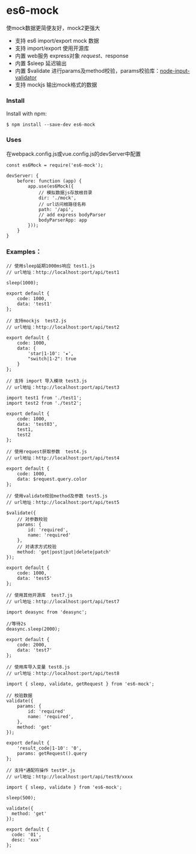 # es6-mock
使mock数据更简便友好，mock2更强大

* 支持 es6 import/export mock 数据
* 支持 import/export 使用开源库
* 内置 web服务 express对象 $request、$response
* 内置 $sleep 延迟输出
* 内置 $validate 进行params及method校验，params校验库：[node-input-validator](https://www.npmjs.com/package/node-input-validator)
* 支持 mockjs 输出mock格式的数据

### Install
Install with npm:

`$ npm install --save-dev es6-mock`

### Uses

在webpack.config.js或vue.config.js的devServer中配置

```angular2html
const es6Mock = require('es6-mock');

devServer: {
    before: function (app) {
        app.use(es6Mock({
            // 模拟数据js存放根目录
            dir: './mock',
            // url访问根路径名称 
            path: '/api',
            // add express bodyParser
            bodyParserApp: app
        }));
    }
}
```
### Examples：

```angular2html
// 使用sleep延期1000ms响应 test1.js
// url地址：http://localhost:port/api/test1

sleep(1000);

export default {
    code: 1000,
    data: 'test1'
};

```

```angular2html
// 支持mockjs  test2.js
// url地址：http://localhost:port/api/test2

export default {
    code: 1000,
    data: {
        'star|1-10': '★',
        "switch|1-2": true
    }
};
```

```angular2html
// 支持 import 导入模块 test3.js
// url地址：http://localhost:port/api/test3

import test1 from './test1';
import test2 from './test2';

export default {
    code: 1000,
    data: 'test03',
    test1,
    test2
};
```

```angular2html
// 使用request获取参数  test4.js
// url地址：http://localhost:port/api/test4

export default {
    code: 1000,
    data: $request.query.color
};
```

```angular2html
// 使用validate校验method及参数 test5.js
// url地址：http://localhost:port/api/test5

$validate({
    // 对参数校验
    params: {
        id: 'required',
        name: 'required'
    },
    // 对请求方式校验
    method: 'get|post|put|delete|patch'
});

export default {
    code: 1000,
    data: 'test5'
};
```

```angular2html
// 使用其他开源库  test7.js
// url地址：http://localhost:port/api/test7

import deasync from 'deasync';

//等待2s
deasync.sleep(2000);

export default {
    code: 2000,
    data: 'test7'
};
```

```angular2html
// 使用库导入变量 test8.js
// url地址：http://localhost:port/api/test8

import { sleep, validate, getRequest } from 'es6-mock';

// 校验数据
validate({
    params: {
        id: 'required'
        name: 'required',
    },
    method: 'get'
});

export default {
    'result_code|1-10': '0',
    params: getRequest().query
};
```



```angular2html
// 支持*通配符操作 test9*.js
// url地址：http://localhost:port/api/test9/xxxx

import { sleep, validate } from 'es6-mock';

sleep(500);

validate({
  method: 'get'
});

export default {
  code: '01',
  desc: 'xxx'
};
```
